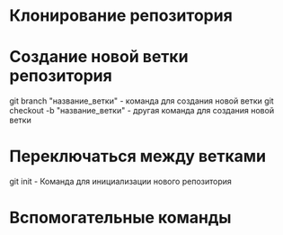 # Клонирование репозитория


# Создание новой ветки репозитория
git branch "название_ветки" - команда для создания новой ветки
git checkout -b "название_ветки" - другая команда для создания новой ветки
# Переключаться между ветками
git init - Команда для инициализации нового репозитория


# Вспомогательные команды






